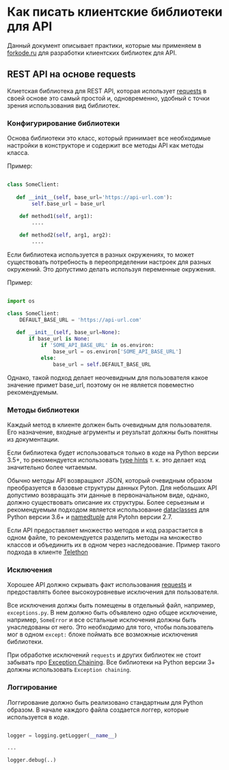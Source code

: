 # Как писать клиентские библиотеки для API


Данный документ описывает практики, которые мы применяем в [forkode.ru](http://forkode.ru) для разработки клиентских библиотек для API.


## REST API на основе requests

Клиетская библиотека для REST API, которая использует [requests](https://pypi.org/project/requests/) в своей основе это самый простой и, одновременно, удобный с точки зрения использования вид библиотек.

### Конфигурирование библиотеки

Основа библиотеки это класс, который принимает все необходимые настройки в конструкторе и содержит все методы API как методы класса.

Пример:

```python

class SomeClient:
 
   def __init__(self, base_url='https://api-url.com'):
        self.base_url = base_url
        
    def method1(self, arg1):
        ....

    def method2(self, arg1, arg2):
        ....

```

Если библиотека используется в разных окружениях, то может существовать потребность в переопределении настроек для разных окружений. Это допустимо делать используя переменные окружения.

Пример:

```python

import os

class SomeClient:
    DEFAULT_BASE_URL = 'https://api-url.com'
 
   def __init__(self, base_url=None):
       if base_url is None:
           if 'SOME_API_BASE_URL' in os.environ:
               base_url = os.environ['SOME_API_BASE_URL']
           else:
               base_url = self.DEFAULT_BASE_URL

```

Однако, такой подход делает неочевидным для пользователя какое значение примет base_url, поэтому он не является повеместно рекомендуемым.


### Методы библиотеки


Каждый метод в клиенте должен быть очевидным для пользователя. Его назначение, входные агрументы и реузльтат должны быть понятны из документации.

Если библиотека будет использоваться только в коде на Python версии 3.5+, то рекомендуется использовать [type hints](https://docs.python.org/3.7/library/typing.html) т. к. это делает код значительно более читаемым.

Обычно методы API возвращают JSON, который очевидным образом преобразуется в базовые структуры данных Pyton. Для небольших API допустимо возвращать эти данные в первоначальном виде, однако, должно существовать описание их структуры. Более серьезным и рекомендуемым подходом является использование [dataclasses](https://docs.python.org/3/library/dataclasses.html) для Python версии 3.6+ и [namedtuple](https://docs.python.org/2.7/library/collections.html#collections.namedtuple) для Pytohn версии 2.7.


Если API предоставляет множество методов и код разрастается в одном файле, то рекомендуется разделить методы на множество классов и объединить их в одном через наследоование.
Пример такого подхода в клиенте [Telethon](https://github.com/LonamiWebs/Telethon/blob/master/telethon/client/telegramclient.py)


### Исключения

Хорошее API должно скрывать факт использования [requests](https://pypi.org/project/requests/) и предоставлять более высокоуровневые исключения для пользователя.

Все исключения должы быть помещены в отдельный файл, например, `exceptions.py`. В нем должно быть объявлено одно общее исключение, например, `SomeError` и все остальные исключения должны быть унаследованы от него. Это необходимо для того, чтобы пользователь мог в одном `except:` блоке поймать все возможные исключения библиотеки.

При обработке исключений `requests` и других библиотек не стоит забывать про [Exception Chaining](https://www.python.org/dev/peps/pep-3134/). Все библиотеки на Python версии 3+ должны использовать `Exception chaining`.

### Логгирование

Логгирование должно быть реализовано стандартным для Python образом. В начале каждого файла создается логгер, которые используется в коде.

```python

logger = logging.getLogger(__name__)

...

logger.debug(..)

```
